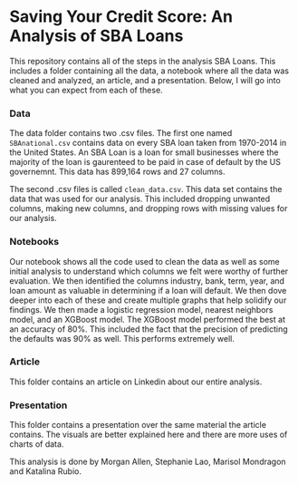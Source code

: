 # Saving Your Credit Score: An Analysis of SBA Loans

This repository contains all of the steps in the analysis SBA Loans. This includes a folder containing all the data, a notebook where all the data was cleaned and analyzed, an article, and a presentation. Below, I will go into what you can expect from each of these.

### Data

 The data folder contains two .csv files. The first one named `SBAnational.csv` contains data on every SBA loan taken from 1970-2014 in the United States. An SBA Loan is a loan for small businesses where the majority of the loan is gaurenteed to be paid in case of default by the US governemnt. This data has 899,164 rows and 27 columns. 

The second .csv files is called `clean_data.csv`. This data set contains the data that was used for our analysis. This included dropping unwanted columns, making new columns, and dropping rows with missing values for our analysis.

### Notebooks

Our notebook shows all the code used to clean the data as well as some initial analysis to understand which columns we felt were worthy of further evaluation. We then identified the columns industry, bank, term, year, and loan amount as valuable in determining if a loan will default. We then dove deeper into each of these and create multiple graphs that help solidify our findings. We then made a logistic regression model, nearest neighbors model, and an XGBoost model. The XGBoost model performed the best at an accuracy of 80%. This included the fact that the precision of predicting the defaults was 90% as well. This performs extremely well.

### Article

This folder contains an article on Linkedin about our entire analysis.

### Presentation

This folder contains a presentation over the same material the article contains. The visuals are better explained here and there are more uses of charts of data.


This analysis is done by Morgan Allen, Stephanie Lao, Marisol Mondragon and Katalina Rubio.
